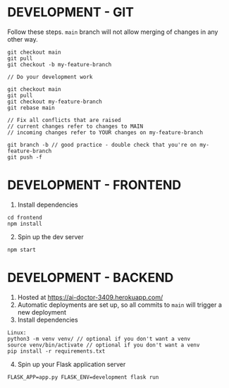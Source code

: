 # DEVELOPMENT - GIT
Follow these steps. `main` branch will not allow merging of changes in any other way.
```
git checkout main
git pull
git checkout -b my-feature-branch

// Do your development work

git checkout main
git pull
git checkout my-feature-branch
git rebase main

// Fix all conflicts that are raised
// current changes refer to changes to MAIN
// incoming changes refer to YOUR changes on my-feature-branch

git branch -b // good practice - double check that you're on my-feature-branch
git push -f
```

# DEVELOPMENT - FRONTEND
1. Install dependencies
```
cd frontend
npm install
```
2. Spin up the dev server
```
npm start
```

# DEVELOPMENT - BACKEND
1. Hosted at https://ai-doctor-3409.herokuapp.com/
2. Automatic deployments are set up, so all commits to `main` will trigger a new deployment
3. Install dependencies
```
Linux:
python3 -m venv venv/ // optional if you don't want a venv
source venv/bin/activate // optional if you don't want a venv
pip install -r requirements.txt
```
4. Spin up your Flask application server
```
FLASK_APP=app.py FLASK_ENV=development flask run
```
